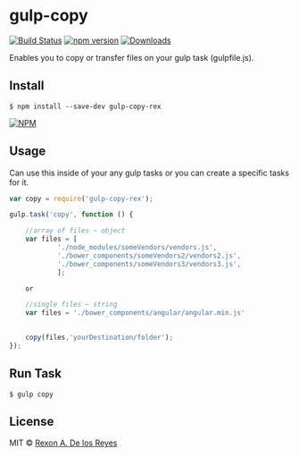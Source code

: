 # gulp-copy

[![Build Status](https://travis-ci.org/xrexonx/gulp-copy.svg?branch=master)](https://travis-ci.org/xrexonx/gulp-copy)
[![npm version](https://badge.fury.io/js/gulp-copy-rex.svg)](https://badge.fury.io/js/gulp-copy-rex)
[![Downloads](http://img.shields.io/npm/dm/gulp-copy-rex.svg)](https://www.npmjs.com/package/gulp-copy-rex)


Enables you to copy or transfer files on your gulp task (gulpfile.js).
## Install

```
$ npm install --save-dev gulp-copy-rex
```
[![NPM](https://nodei.co/npm/gulp-copy-rex.png?downloads=true&downloadRank=true&stars=true)](https://nodei.co/npm/gulp-copy-rex/)

## Usage

Can use this inside of your any gulp tasks or you can create a specific tasks for it.

```js
var copy = require('gulp-copy-rex');

gulp.task('copy', function () {

	//array of files ~ object
    var files = [
  			'./node_modules/someVendors/vendors.js',
  			'./bower_components/someVendors2/vendors2.js',
  			'./bower_components/someVendors3/vendors3.js',
  			];

  	or

  	//single files ~ string
  	var files = './bower_components/angular/angular.min.js'

    
    copy(files,'yourDestination/folder');
});

```

## Run Task

```
$ gulp copy
```

## License

MIT © [Rexon A. De los Reyes](http://xrexonx.github.io)

